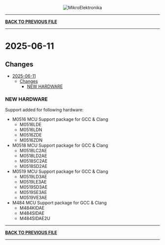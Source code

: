 <p align="center">
  <img src="http://www.mikroe.com/img/designs/beta/logo_small.png?raw=true" alt="MikroElektronika"/>
</p>

---

**[BACK TO PREVIOUS FILE](../changelog.md)**

---

# 2025-06-11

## Changes

- [2025-06-11](#2025-06-11)
  - [Changes](#changes)
    - [NEW HARDWARE](#new-hardware)

### NEW HARDWARE

Support added for following hardware:

+ M0516 MCU Support package for GCC & Clang
  + M0516LDE
  + M0516LDN
  + M0516ZDE
  + M0516ZDN
+ M0518 MCU Support package for GCC & Clang
  + M0518LC2AE
  + M0518LD2AE
  + M0518SC2AE
  + M0518SD2AE
+ M0519 MCU Support package for GCC & Clang
  + M0519LD3AE
  + M0519LE3AE
  + M0519SD3AE
  + M0519SE3AE
  + M0519VE3AE
+ M484 MCU Support package for GCC & Clang
  + M484KIDAE
  + M484SIDAE
  + M484SIDAE2U

---

**[BACK TO PREVIOUS FILE](../changelog.md)**

---
